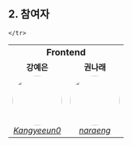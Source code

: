 ## 2. 참여자
<table align="center">
    <tr>
        <th colspan="2" style="font-size:18px;">Frontend</th>
    </tr>
    <tr align="center">
        <td><b>강예은</b></td>
        <td><b>권나래</b></td>
    </tr>
    <tr align="center">
        <td>
            <img src="https://github.com/Kangyeeun0.png" width="100" style="border-radius: 50%;">
            <br>
            <a href="https://github.com/Kangyeeun0"><i>Kangyeeun0</i></a>
        </td>
        <td>
            <img src="https://github.com/naraeng.png" width="100" style="border-radius: 50%;">
            <br>
            <a href="https://github.com/naraeng"><i>naraeng</i></a>
        </td>
      
    </tr>
</table>
